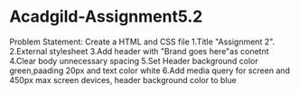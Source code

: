 # Acadgild-Assignment5.2
Problem Statement: Create a HTML and CSS file
1.Title "Assignment 2".
2.External stylesheet
3.Add header with "Brand goes here"as conetnt
4.Clear body unnecessary spacing
5.Set Header background color green,paading 20px and text color white
6.Add media query for screen and 450px max screen devices, header background color to blue
